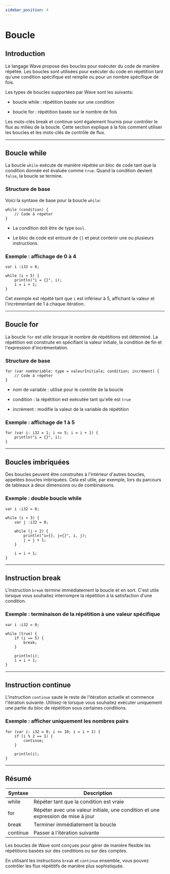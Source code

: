 ```yaml
---
sidebar_position: 4
---
```


# Boucle

## Introduction

Le langage Wave propose des boucles pour exécuter du code de manière répétée.
Les boucles sont utilisées pour exécuter du code en répétition tant qu'une condition spécifique est remplie ou pour un nombre spécifique de fois.

Les types de boucles supportées par Wave sont les suivants:

- boucle while : répétition basée sur une condition

- boucle for : répétition basée sur le nombre de fois

Les mots-clés break et continue sont également fournis pour contrôler le flux au milieu de la boucle.
Cette section explique à la fois comment utiliser les boucles et les mots-clés de contrôle de flux.

---

## Boucle while

La boucle `while` exécute de manière répétée un bloc de code tant que la condition donnée est évaluée comme `true`.
Quand la condition devient `false`, la boucle se termine.

### Structure de base

Voici la syntaxe de base pour la boucle `while`:

```wave
while (condition) {
    // Code à répéter
}
```

- La condition doit être de type `bool`.

- Le bloc de code est entouré de `{}` et peut contenir une ou plusieurs instructions.

### Exemple : affichage de 0 à 4

```wave
var i :i32 = 0;

while (i < 5) {
    println("i = {}", i);
    i = i + 1;
}
```

Cet exemple est répété tant que `i` est inférieur à 5, affichant la valeur et l'incrémentant de 1 à chaque itération.

---

## Boucle for

La boucle `for` est utile lorsque le nombre de répétitions est déterminé.
La répétition est construite en spécifiant la valeur initiale, la condition de fin et l'expression d'incrémentation.

### Structure de base

```wave
for (var nomVariable: type = valeurInitiale; condition; incrément) {
    // Code à répéter
}
```

- nom de variable : utilisé pour le contrôle de la boucle

- condition : la répétition est exécutée tant qu'elle est `true`

- incrément : modifie la valeur de la variable de répétition

### Exemple : affichage de 1 à 5

```wave
for (var i: i32 = 1; i <= 5; i = i + 1) {
    println("i = {}", i);
}
```

---

## Boucles imbriquées

Des boucles peuvent être construites à l'intérieur d'autres boucles, appelées boucles imbriquées.
Cela est utile, par exemple, lors du parcours de tableaux à deux dimensions ou de combinaisons.

### Exemple : double boucle while

```wave
var i :i32 = 0;

while (i < 3) {
    var j :i32 = 0;

    while (j < 2) {
        println("i={}, j={}", i, j);
        j = j + 1;
    }

    i = i + 1;
}
```

---

## Instruction break

L'instruction `break` termine immédiatement la boucle et en sort.
C'est utile lorsque vous souhaitez interrompre la répétition à la satisfaction d'une condition.

### Exemple : terminaison de la répétition à une valeur spécifique

```wave
var i :i32 = 0;

while (true) {
    if (i == 5) {
        break;
    }

    println(i);
    i = i + 1;
}
```

---

## Instruction continue

L'instruction `continue` saute le reste de l'itération actuelle et commence l'itération suivante.
Utilisez-le lorsque vous souhaitez exécuter uniquement une partie du bloc de répétition sous certaines conditions.

### Exemple : afficher uniquement les nombres pairs

```wave
for (var i: i32 = 0; i <= 10; i = i + 1) {
    if (i % 2 == 1) {
        continue;
    }

    println(i);
}
```

---

## Résumé

| Syntaxe  | Description                                                                      |
| -------- | -------------------------------------------------------------------------------- |
| while    | Répéter tant que la condition est vraie                                          |
| for      | Répéter avec une valeur initiale, une condition et une expression de mise à jour |
| break    | Terminer immédiatement la boucle                                                 |
| continue | Passer à l'itération suivante                                                    |

Les boucles de Wave sont conçues pour gérer de manière flexible les répétitions basées sur des conditions ou sur des comptes.

En utilisant les instructions `break` et `continue` ensemble, vous pouvez contrôler les flux répétitifs de manière plus sophistiquée.